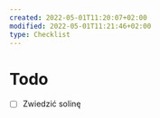```yaml
---
created: 2022-05-01T11:20:07+02:00
modified: 2022-05-01T11:21:46+02:00
type: Checklist
---
```


# Todo

- [ ] Zwiedzić solinę
